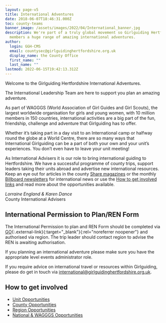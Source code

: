 ```yaml
---
layout: page-v5
title: International Adventures
date: 2018-06-07T18:46:31.000Z
toc: county-teams
banner_image: /assets/images/2022/04/International_banner.jpg
description: We're part of a truly global movement so Girlguiding Hertfordshire can offer
  members a huge range of amazing international adventures.
author:
  login: GGH-CMS
  email: countysec@girlguidinghertfordshire.org.uk
  display_name: the County Office
  first_name: ""
  last_name: ""
lastmod: 2022-06-15T19:42:13.312Z
---
```

Welcome to the Girlguiding Hertfordshire International Adventures.

The International Leadership Team are here to support you plan an amazing adventure.

As part of WAGGGS (World Association of Girl Guides and Girl Scouts), the largest worldwide organisation for girls and young women, with 10 million members in 150 countries, international activities are a big part of the fun, friendship, challenge and adventure that Girlguiding has to offer.

Whether it’s taking part in a day visit to an International camp or halfway round the globe at a World Centre, there are so many ways that International Girlguiding can be a part of both your own and your unit’s experiences. You don’t even have to leave your unit meeting!

As International Advisers it is our role to bring international guiding to Hertfordshire. We have a successful programme of county trips, support leaders taking their units abroad and advertise new international resources. Keep an eye out for articles in the county [Share magazines](/get-involved/share/) or the monthly [Billboard newsletters](/news/billboard/) for international news or use the [How to get involved links](#how-to-get-involved) and read more about the opportunities available.

*Lorraine England & Karen Dance*  
County International Advisers

## International Permission to Plan/REN Form

The International Permission to plan and REN Form should be completed via [GO](https://go.girlguiding.org.uk/SignIn){:.external-link}{:target="_blank"}{:rel="noreferrer noopener"} and authorised via region. The trip leader should contact region to advise the REN is awaiting authorisation.

If you planning an international adventure please make sure you have the appropriate level events administrator role. 

If you require advice on international travel or resources within Girlguiding, please do get in touch via <international@girlguidinghertfordshire.org.uk>.

## How to get involved

- [Unit Opportunities](/international-adventures/international-unit-opportunities/)
- [County Opportunities](/international-adventures/international-county/)
- [Region Opportunities](/international-adventures/international-region-opportunities/)
- [National &amp; WAGGGS Opportunities](/international-adventures/international-national-wagggs-opportunities/)
